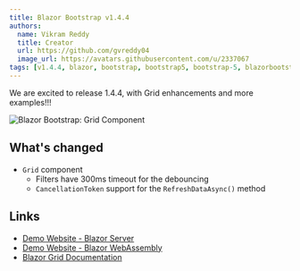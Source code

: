 ```yaml
---
title: Blazor Bootstrap v1.4.4
authors:
  name: Vikram Reddy
  title: Creator
  url: https://github.com/gvreddy04
  image_url: https://avatars.githubusercontent.com/u/2337067
tags: [v1.4.4, blazor, bootstrap, bootstrap5, bootstrap-5, blazorbootstrap, grid, blazor-grid, blazorgrid]
---
```


We are excited to release 1.4.4, with Grid enhancements and more examples!!!

<img src="https://i.imgur.com/36RsWZ3.png" alt="Blazor Bootstrap: Grid Component" />

<!--truncate-->

## What's changed

- `Grid` component
   - Filters have 300ms timeout for the debouncing
   - `CancellationToken` support for the `RefreshDataAsync()` method

## Links
- [Demo Website - Blazor Server](https://demos.blazorbootstrap.com/)
- [Demo Website - Blazor WebAssembly](https://demos.getblazorbootstrap.com/)
- [Blazor Grid Documentation](https://getblazorbootstrap.com/docs/components/grid)